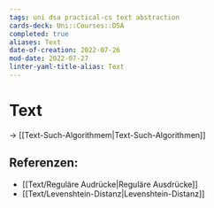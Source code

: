 ```yaml
---
tags: uni dsa practical-cs text abstraction 
cards-deck: Uni::Courses::DSA
completed: true
aliases: Text
date-of-creation: 2022-07-26
mod-date: 2022-07-27
linter-yaml-title-alias: Text
---
```


# Text
→ [[Text-Such-Algorithmem|Text-Such-Algorithmen]]

## Referenzen:
- [[Text/Reguläre Audrücke|Reguläre Ausdrücke]]
- [[Text/Levenshtein-Distanz|Levenshtein-Distanz]]
